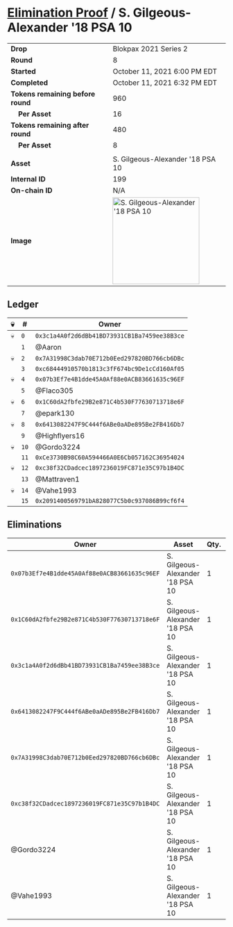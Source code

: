 # [Elimination Proof](./readme.md) / S. Gilgeous-Alexander &#039;18 PSA 10

|||
|---|---|
| **Drop** | Blokpax 2021 Series 2 |
| **Round** | 8 |
| **Started** | October 11, 2021 6:00 PM EDT |
| **Completed** | October 11, 2021 6:32 PM EDT |
| **Tokens remaining before round** | 960 |
| **&nbsp;&nbsp;&nbsp;&nbsp;Per Asset** | 16 |
| **Tokens remaining after round** | 480 |
| **&nbsp;&nbsp;&nbsp;&nbsp;Per Asset** | 8 |
| | |
| **Asset** | S. Gilgeous-Alexander &#039;18 PSA 10 |
| **Internal ID** | 199 |
| **On-chain ID** | N/A |
| **Image** | <img src="https://tcdn.blokpax.com/9484ebfa-63aa-4144-acfc-5458fee1a76b/1bde6e386f3487d5e431ce61c7ea6c777c35800a90a1d1e8f9ee33a131ac5be3.jpg" height="200" alt="S. Gilgeous-Alexander &#039;18 PSA 10" /> |

## Ledger

| 💀 | # | Owner |
| --- | --- | --- |
| 💀 | `0` | `0x3c1a4A0f2d6dBb41BD73931CB1Ba7459ee38B3ce` |
|  | `1` | @Aaron |
| 💀 | `2` | `0x7A31998C3dab70E712b0Eed297820BD766cb6DBc` |
|  | `3` | `0xc68444910570b1813c3fF674bc9De1cCd160Af05` |
| 💀 | `4` | `0x07b3Ef7e4B1dde45A0Af88e0ACB83661635c96EF` |
|  | `5` | @Flaco305 |
| 💀 | `6` | `0x1C60dA2fbfe29B2e871C4b530F77630713718e6F` |
|  | `7` | @epark130 |
| 💀 | `8` | `0x6413082247F9C444f6ABe0aADe895Be2FB416Db7` |
|  | `9` | @Highflyers16 |
| 💀 | `10` | @Gordo3224 |
|  | `11` | `0xCe3730B98C60A594466A0E6Cb057162C36954024` |
| 💀 | `12` | `0xc38f32CDadcec1897236019FC871e35C97b1B4DC` |
|  | `13` | @Mattraven1 |
| 💀 | `14` | @Vahe1993 |
|  | `15` | `0x2091400569791bA828077C5b0c937086B99cf6f4` |


## Eliminations

| Owner | Asset | Qty. | Transaction |
| --- | --- | --- | --- |
| `0x07b3Ef7e4B1dde45A0Af88e0ACB83661635c96EF` | S. Gilgeous-Alexander '18 PSA 10 | 1 | [Polygonscan](https://polygonscan.com/tx/0xfd575acf02409657e21f6df31d520c397b196d0bbccae4222a02d78578441e83) |
| `0x1C60dA2fbfe29B2e871C4b530F77630713718e6F` | S. Gilgeous-Alexander '18 PSA 10 | 1 | [Polygonscan](https://polygonscan.com/tx/0x3f6503749eb6fb519318278e249bf3553d66ffe4187d46524bd87db9cfaa871f) |
| `0x3c1a4A0f2d6dBb41BD73931CB1Ba7459ee38B3ce` | S. Gilgeous-Alexander '18 PSA 10 | 1 | [Polygonscan](https://polygonscan.com/tx/0xe20894d62583e62755715ec624793c3b30f4e2a241d83646d2f017e4f8e524b4) |
| `0x6413082247F9C444f6ABe0aADe895Be2FB416Db7` | S. Gilgeous-Alexander '18 PSA 10 | 1 | [Polygonscan](https://polygonscan.com/tx/0xebea48db8ff828f707e85042016ff9e0d8acfbfe044703c1e026fdb1975a9cea) |
| `0x7A31998C3dab70E712b0Eed297820BD766cb6DBc` | S. Gilgeous-Alexander '18 PSA 10 | 1 | [Polygonscan](https://polygonscan.com/tx/0x899e5194638eaa217a88a7e85e5b2eb7a84cd905b22a3d707caca99b0faa0bdb) |
| `0xc38f32CDadcec1897236019FC871e35C97b1B4DC` | S. Gilgeous-Alexander '18 PSA 10 | 1 | [Polygonscan](https://polygonscan.com/tx/0x47702014cb89cf6538dea3ad2eceaac554527a94ae1bece7c5dc5678e54db69b) |
| @Gordo3224 | S. Gilgeous-Alexander '18 PSA 10 | 1 | [Polygonscan](https://polygonscan.com/tx/0x44b4716e28f71c3b0d4c2c8106285e388291a633540e038bd54a5b83d4a9129b) |
| @Vahe1993 | S. Gilgeous-Alexander '18 PSA 10 | 1 | [Polygonscan](https://polygonscan.com/tx/0xf251990a0a4a82c489598274c941cf48a138f5bb1badbee7615281af7dce525b) |
